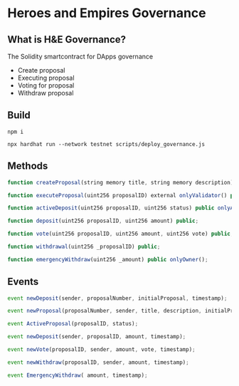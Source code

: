 # Heroes and Empires Governance

## What is H&E Governance?
The Solidity smartcontract for DApps governance
* Create proposal
* Executing proposal
* Voting for proposal
* Withdraw proposal

## Build

```shell
npm i

npx hardhat run --network testnet scripts/deploy_governance.js
```

## Methods

```js
function createProposal(string memory title, string memory description) public;

function executeProposal(uint256 proposalID) external onlyValidator() public returns (uint256);

function activeDeposit(uint256 proposalID, uint256 status) public onlyAdmin();

function deposit(uint256 proposalID, uint256 amount) public;

function vote(uint256 proposalID, uint256 amount, uint256 vote) public;

function withdrawal(uint256 _proposalID) public;

function emergencyWithdraw(uint256 _amount) public onlyOwner();

```

## Events

```js
event newDeposit(sender, proposalNumber, initialProposal, timestamp);

event newProposal(proposalNumber, sender, title, description, initialProposal, timestamp);

event ActiveProposal(proposalID, status);

event newDeposit(sender, proposalID, amount, timestamp);

event newVote(proposalID, sender, amount, vote, timestamp);

event newWithdraw(proposalID, sender, amount, timestamp);

event EmergencyWithdraw( amount, timestamp);

```




